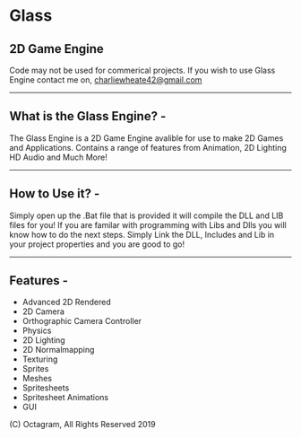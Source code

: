 # Glass
2D Game Engine
---------------------------------------

Code may not be used for commerical projects. If you wish to use Glass Engine contact me on, charliewheate42@gmail.com

---------------------------
What is the Glass Engine? -
---------------------------

The Glass Engine is a 2D Game Engine avalible for use to make 2D Games and Applications. Contains a range of features from Animation, 2D Lighting 
HD Audio and Much More!

----------------
How to Use it? -
----------------

Simply open up the .Bat file that is provided it will compile the DLL and LIB files for you! If you are familar with programming with Libs 
and Dlls you will know how to do the next steps. Simply Link the DLL, Includes and Lib in your project properties and you are good to go!

----------
Features -
----------
- Advanced 2D Rendered
- 2D Camera
- Orthographic Camera Controller
- Physics
- 2D Lighting
- 2D Normalmapping
- Texturing
- Sprites
- Meshes
- Spritesheets
- Spritesheet Animations
- GUI

(C) Octagram, All Rights Reserved 2019
